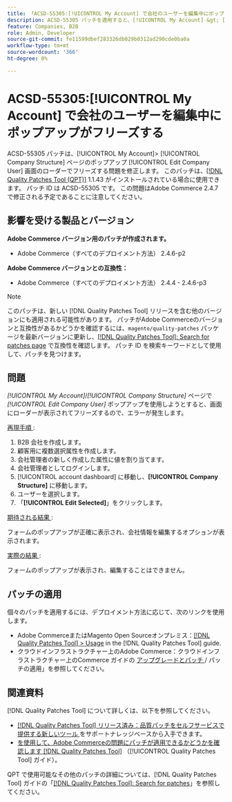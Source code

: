 ```yaml
---
title: 「ACSD-55305:[!UICONTROL My Account] で会社のユーザーを編集中にポップアップがフリーズする」
description: ACSD-55305 パッチを適用すると、[!UICONTROL My Account] &gt; [!UICONTROL Company Structure] ページのポップアップ [!UICONTROL Edit Company User] 画面のローダーでフリーズするAdobe Commerceの問題が修正されます。
feature: Companies, B2B
role: Admin, Developer
source-git-commit: fe11599dbef283326db029b0312ad290cde0ba0a
workflow-type: tm+mt
source-wordcount: '366'
ht-degree: 0%

---
```


# ACSD-55305:[!UICONTROL My Account] で会社のユーザーを編集中にポップアップがフリーズする

ACSD-55305 パッチは、[!UICONTROL My Account]> [!UICONTROL Company Structure] ページのポップアップ [!UICONTROL Edit Company User] 画面のローダーでフリーズする問題を修正します。 このパッチは、[[!DNL Quality Patches Tool (QPT)]](https://experienceleague.adobe.com/en/docs/commerce-knowledge-base/kb/announcements/commerce-announcements/magento-quality-patches-released-new-tool-to-self-serve-quality-patches) 1.1.43 がインストールされている場合に使用できます。 パッチ ID は ACSD-55305 です。 この問題はAdobe Commerce 2.4.7 で修正される予定であることに注意してください。

## 影響を受ける製品とバージョン

**Adobe Commerce バージョン用のパッチが作成されます。**

* Adobe Commerce（すべてのデプロイメント方法） 2.4.6-p2

**Adobe Commerce バージョンとの互換性：**

* Adobe Commerce（すべてのデプロイメント方法） 2.4.4 - 2.4.6-p3

>[!NOTE]
>
>このパッチは、新しい [!DNL Quality Patches Tool] リリースを含む他のバージョンにも適用される可能性があります。 パッチがAdobe Commerceのバージョンと互換性があるかどうかを確認するには、`magento/quality-patches` パッケージを最新バージョンに更新し、[[!DNL Quality Patches Tool]: Search for patches page](https://experienceleague.adobe.com/tools/commerce-quality-patches/index.html) で互換性を確認します。 パッチ ID を検索キーワードとして使用して、パッチを見つけます。

## 問題

*[!UICONTROL My Account]*/*[!UICONTROL Company Structure]* ページで *[!UICONTROL Edit Company User]* ポップアップを使用しようとすると、画面にローダーが表示されてフリーズするので、エラーが発生します。

<u> 再現手順 </u>:

1. B2B 会社を作成します。
1. 顧客用に複数選択属性を作成します。
1. 会社管理者の新しく作成した属性に値を割り当てます。
1. 会社管理者としてログインします。
1. [!UICONTROL account dashboard] に移動し、**[!UICONTROL Company Structure]** に移動します。
1. ユーザーを選択します。
1. 「**[!UICONTROL Edit Selected]**」をクリックします。

<u> 期待される結果 </u>:

フォームのポップアップが正確に表示され、会社情報を編集するオプションが表示されます。

<u> 実際の結果 </u>:

フォームのポップアップが表示され、編集することはできません。

## パッチの適用

個々のパッチを適用するには、デプロイメント方法に応じて、次のリンクを使用します。

* Adobe CommerceまたはMagento Open Sourceオンプレミス：[[!DNL Quality Patches Tool] > Usage](/help/tools/quality-patches-tool/usage.md) in the [!DNL Quality Patches Tool] guide.
* クラウドインフラストラクチャー上のAdobe Commerce：クラウドインフラストラクチャー上のCommerce ガイドの [ アップグレードとパッチ ](https://experienceleague.adobe.com/docs/commerce-cloud-service/user-guide/develop/upgrade/apply-patches.html)/ パッチの適用」を参照してください。

## 関連資料

[!DNL Quality Patches Tool] について詳しくは、以下を参照してください。

* [[!DNL Quality Patches Tool]  リリース済み：品質パッチをセルフサービスで提供する新しいツール ](https://experienceleague.adobe.com/en/docs/commerce-knowledge-base/kb/announcements/commerce-announcements/magento-quality-patches-released-new-tool-to-self-serve-quality-patches) をサポートナレッジベースから入手できます。
* [ を使用して、Adobe Commerceの問題にパッチが適用できるかどうかを確認します  [!DNL Quality Patches Tool]](/help/tools/quality-patches-tool/patches-available-in-qpt/check-patch-for-magento-issue-with-magento-quality-patches.md) （[!UICONTROL Quality Patches Tool] ガイド）。


QPT で使用可能なその他のパッチの詳細については、[!DNL Quality Patches Tool] ガイドの「[[!DNL Quality Patches Tool]: Search for patches](https://experienceleague.adobe.com/tools/commerce-quality-patches/index.html)」を参照してください。
